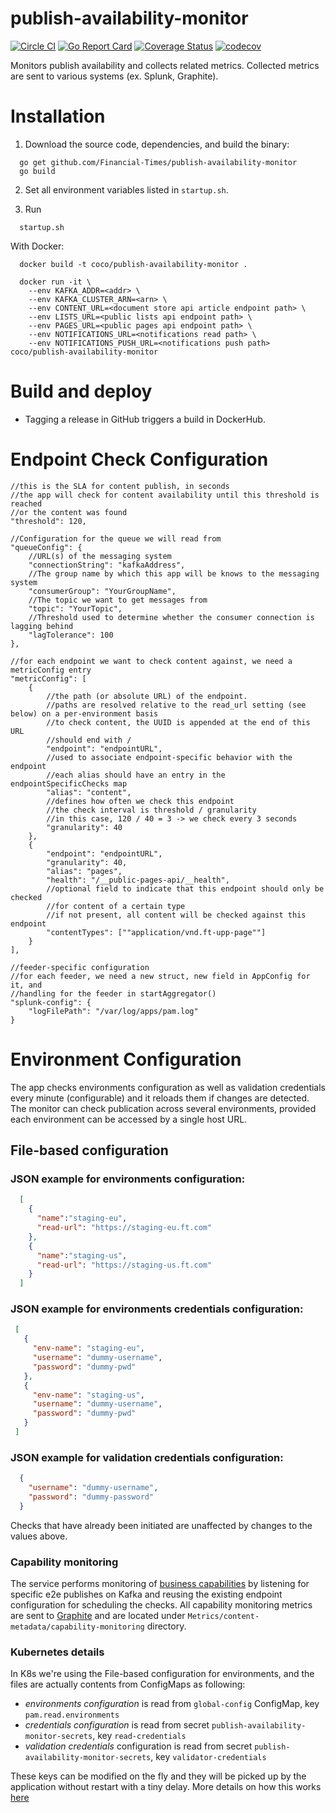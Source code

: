 # publish-availability-monitor
[![Circle CI](https://circleci.com/gh/Financial-Times/publish-availability-monitor/tree/master.png?style=shield)](https://circleci.com/gh/Financial-Times/publish-availability-monitor/tree/master)
[![Go Report Card](https://goreportcard.com/badge/github.com/Financial-Times/publish-availability-monitor)](https://goreportcard.com/report/github.com/Financial-Times/publish-availability-monitor)
[![Coverage Status](https://coveralls.io/repos/github/Financial-Times/publish-availability-monitor/badge.svg?branch=master)](https://coveralls.io/github/Financial-Times/publish-availability-monitor?branch=master)
[![codecov](https://codecov.io/gh/Financial-Times/publish-availability-monitor/branch/master/graph/badge.svg)](https://codecov.io/gh/Financial-Times/publish-availability-monitor)

Monitors publish availability and collects related metrics. Collected metrics are sent to various systems (ex. Splunk, Graphite).

# Installation

1. Download the source code, dependencies, and build the binary:

```shell
  go get github.com/Financial-Times/publish-availability-monitor
  go build
```

2. Set all environment variables listed in `startup.sh`.

3. Run 
````shell
  startup.sh
````

With Docker:

```shell
  docker build -t coco/publish-availability-monitor .
```

```shell
  docker run -it \
    --env KAFKA_ADDR=<addr> \
    --env KAFKA_CLUSTER_ARN=<arn> \
    --env CONTENT_URL=<document store api article endpoint path> \
    --env LISTS_URL=<public lists api endpoint path> \
    --env PAGES_URL=<public pages api endpoint path> \
    --env NOTIFICATIONS_URL=<notifications read path> \
    --env NOTIFICATIONS_PUSH_URL=<notifications push path> coco/publish-availability-monitor
```

# Build and deploy
* Tagging a release in GitHub triggers a build in DockerHub.

# Endpoint Check Configuration

```
//this is the SLA for content publish, in seconds
//the app will check for content availability until this threshold is reached
//or the content was found  
"threshold": 120,
```

```
//Configuration for the queue we will read from
"queueConfig": {
	//URL(s) of the messaging system
	"connectionString": "kafkaAddress",
	//The group name by which this app will be knows to the messaging system
	"consumerGroup": "YourGroupName",
	//The topic we want to get messages from
	"topic": "YourTopic",
	//Threshold used to determine whether the consumer connection is lagging behind
	"lagTolerance": 100
},
```

```
//for each endpoint we want to check content against, we need a metricConfig entry
"metricConfig": [
    {
        //the path (or absolute URL) of the endpoint.
        //paths are resolved relative to the read_url setting (see below) on a per-environment basis
        //to check content, the UUID is appended at the end of this URL
        //should end with /
        "endpoint": "endpointURL",
        //used to associate endpoint-specific behavior with the endpoint
        //each alias should have an entry in the endpointSpecificChecks map
        "alias": "content",
        //defines how often we check this endpoint
        //the check interval is threshold / granularity
        //in this case, 120 / 40 = 3 -> we check every 3 seconds
        "granularity": 40
    },
    {
        "endpoint": "endpointURL",
        "granularity": 40,
        "alias": "pages",
        "health": "/__public-pages-api/__health",
        //optional field to indicate that this endpoint should only be checked
        //for content of a certain type
        //if not present, all content will be checked against this endpoint
        "contentTypes": [""application/vnd.ft-upp-page""]
    }
],
```

```
//feeder-specific configuration
//for each feeder, we need a new struct, new field in AppConfig for it, and
//handling for the feeder in startAggregator()
"splunk-config": {
    "logFilePath": "/var/log/apps/pam.log"
}
```

# Environment Configuration
The app checks environments configuration as well as validation credentials every minute (configurable) and it reloads them if changes are detected.
The monitor can check publication across several environments, provided each environment can be accessed by a single host URL. 

## File-based configuration

### JSON example for environments configuration:
```json
  [
    {
      "name":"staging-eu",
      "read-url": "https://staging-eu.ft.com"
    },
    {
      "name":"staging-us",
      "read-url": "https://staging-us.ft.com"
    }       
  ]
```

### JSON example for environments credentials configuration:

```json
 [
   {
     "env-name": "staging-eu",
     "username": "dummy-username",
     "password": "dummy-pwd"
   },
   {
     "env-name": "staging-us",
     "username": "dummy-username",
     "password": "dummy-pwd"
   }      
 ]
```

### JSON example for validation credentials configuration:
```json
  {
    "username": "dummy-username",
    "password": "dummy-password"
  }
```
 
Checks that have already been initiated are unaffected by changes to the values above.

### Capability monitoring
The service performs monitoring of [business capabilities](https://tech.in.ft.com/guides/monitoring/how-to-capability-monitoring) by listening for specific e2e publishes on Kafka and reusing the existing endpoint configuration for scheduling the checks.
All capability monitoring metrics are sent to [Graphite](https://graphitev2-api.ft.com/) and are located under `Metrics/content-metadata/capability-monitoring` directory.

### Kubernetes details
In K8s we're using the File-based configuration for environments, and the files are actually contents
from ConfigMaps as following:

- *environments configuration* is read from `global-config` ConfigMap, key `pam.read.environments`
- *credentials configuration* is read from secret `publish-availability-monitor-secrets`, key `read-credentials`
- *validation credentials* configuration is read from secret `publish-availability-monitor-secrets`, key `validator-credentials`

These keys can be modified on the fly and they will be picked up by the application without restart with a tiny delay.
More details on how this works [here](https://kubernetes.io/docs/tasks/configure-pod-container/configure-pod-configmap/#mounted-configmaps-are-updated-automatically)

